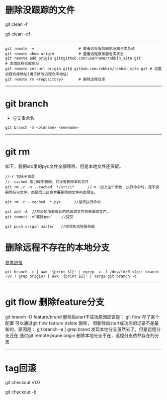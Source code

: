 # 删除没跟踪的文件

git clean -f

git clean -df





-------
```text
git remote -v                    # 查看远程服务器地址和仓库名称
git remote show origin           # 查看远程服务器仓库状态
git remote add origin git@github.com:username/robbin_site.git         # 添加远程仓库地址
git remote set-url origin git@ github.com:robbin/robbin_site.git # 设置远程仓库地址(用于修改远程仓库地址)
git remote rm <repository>       # 删除远程仓库
```

---
# git branch
* 分支重命名

`git branch -m <oldname> <newname>`


---
# git rm

如下，我把src里的pyc文件全部移除，但是本地文件还保留。

```
//-r 包括子目录
//--cached 索引库中删除，并没有删除本机文件
git rm -r -n --cached  */src/\*      //-n：加上这个参数，执行命令时，是不会删除任何文件，而是展示此命令要删除的文件列表预览。

git rm -r --cached  *.pyc      //最终执行命令.

git add -A	//将添加所有改动的已跟踪文件和未跟踪文件。
git commit -m"移除pyc"    //提交

git push origin master   //提交到远程服务器
```

# 删除远程不存在的本地分支

[参考链接](https://stackoverflow.com/questions/13064613/how-to-prune-local-tracking-branches-that-do-not-exist-on-remote-anymore)

```
git branch -r | awk '{print $1}' | egrep -v -f /dev/fd/0 <(git branch -vv | grep origin) | awk '{print $1}' | xargs git branch -d
```

---
# git flow 删除feature分支

git branch -D feature/brand 删除后start不成功原因应该是： git flow 存了某个配置
可以通过git flow feature delete 删除， 但删除后start成功后的记录不是最新的，原因是：
git branch -a | grep brand 发现本地分支虽然去了，但是远程分支还在
通过git remote prune origin 删除本地分支不在，远程分支依然存在的分支

---
# tag回滚

git checkout v1.0

git checkout -b 
